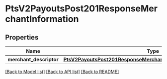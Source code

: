# PtsV2PayoutsPost201ResponseMerchantInformation

## Properties
Name | Type | Description | Notes
------------ | ------------- | ------------- | -------------
**merchant_descriptor** | [**PtsV2PayoutsPost201ResponseMerchantInformationMerchantDescriptor**](PtsV2PayoutsPost201ResponseMerchantInformationMerchantDescriptor.md) |  | [optional] 

[[Back to Model list]](../README.md#documentation-for-models) [[Back to API list]](../README.md#documentation-for-api-endpoints) [[Back to README]](../README.md)


